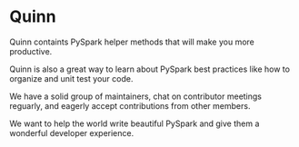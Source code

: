 # Quinn

Quinn containts PySpark helper methods that will make you more productive.

Quinn is also a great way to learn about PySpark best practices like how to organize and unit test your code.

We have a solid group of maintainers, chat on contributor meetings reguarly, and eagerly accept contributions from other members.

We want to help the world write beautiful PySpark and give them a wonderful developer experience.

